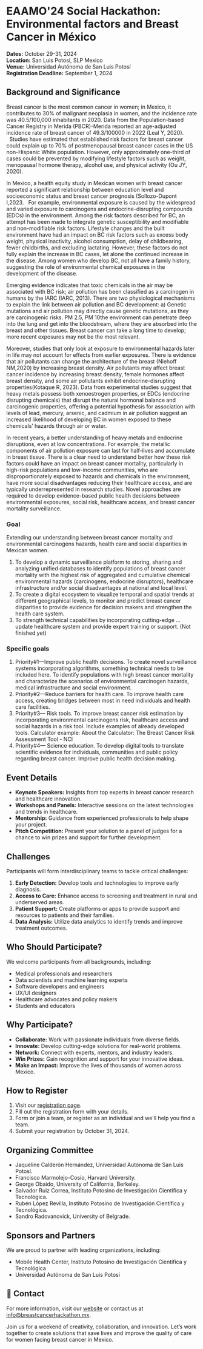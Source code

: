 # EAAMO'24 Social Hackathon: Environmental factors and Breast Cancer in México 

**Dates:** October 29-31, 2024  
**Location:** San Luis Potosí, SLP Mexico  
**Venue:** Universidad Autónoma de San Luis Potosí  
**Registration Deadline:** September 1, 2024

## Background and Significance

Breast cancer is the most common cancer in women; in Mexico, it contributes to 30% of malignant neoplasia in women, and the incidence rate was 40.5/100,000 inhabitants in 2020. Data from the Population-based Cancer Registry in Merida (PBCR)-Merida reported an age-adjusted incidence rate of breast cancer of 49.3/100000 in 2022 (Leal Y, 2020).   Studies have estimated that established risk factors for breast cancer could explain up to 70% of postmenopausal breast cancer cases in the US non-Hispanic White population. However, only approximately one-third of cases could be prevented by modifying lifestyle factors such as weight, menopausal hormone therapy, alcohol use, and physical activity (Ou JY, 2020).  

In Mexico, a health equity study in Mexican women with breast cancer reported a significant relationship between education level and socioeconomic status and breast cancer prognosis (Sollozo-Dupont I,2023.   For example, environmental exposure is caused by the widespread and varied exposure to carcinogens and endocrine-disrupting compounds (EDCs) in the environment. Among the risk factors described for BC, an attempt has been made to integrate genetic susceptibility and modifiable and non-modifiable risk factors. Lifestyle changes and the built environment have had an impact on BC risk factors such as excess body weight, physical inactivity, alcohol consumption, delay of childbearing, fewer childbirths, and excluding lactating. However, these factors do not fully explain the increase in BC cases, let alone the continued increase in the disease. Among women who develop BC, not all have a family history, suggesting the role of environmental chemical exposures in the development of the disease. 

Emerging evidence indicates that toxic chemicals in the air may be associated with BC risk; air pollution has been classified as a carcinogen in humans by the IARC (IARC, 2013). There are two physiological mechanisms to explain the link between air pollution and BC development: a) Genetic mutations and air pollution may directly cause genetic mutations, as they are carcinogenic risks. PM 2.5, PM 10the environment can penetrate deep into the lung and get into the bloodstream, where they are absorbed into the breast and other tissues. Breast cancer can take a long time to develop; more recent exposures may not be the most relevant.

Moreover, studies that only look at exposure to environmental hazards later in life may not account for effects from earlier exposures. There is evidence that air pollutants can change the architecture of the breast (Niehoff NM,2020) by increasing breast density. Air pollutants may affect breast cancer incidence by increasing breast density, female hormones affect breast density, and some air pollutants exhibit endocrine-disrupting properties(Kotaque R, 2023). Data from experimental studies suggest that heavy metals possess both xenoestrogen properties, or EDCs (endocrine disrupting chemicals) that disrupt the natural hormonal balance and carcinogenic properties, offering a potential hypothesis for association with levels of lead, mercury, arsenic, and cadmium in air pollution suggest an increased likelihood of developing BC in women exposed to these chemicals’ hazards through air or water. 

In recent years, a better understanding of heavy metals and endocrine disruptions, even at low concentrations. For example, the metallic components of air pollution exposure can last for half-lives and accumulate in breast tissue. There is a clear need to understand better how these risk factors could have an impact on breast cancer mortality, particularly in high-risk populations and low-income communities, who are disproportionately exposed to hazards and chemicals in the environment, have more social disadvantages reducing their healthcare access, and are typically underrepresented in research studies. Novel approaches are required to develop evidence-based public health decisions between environmental exposures, social risk, healthcare access, and breast cancer mortality surveillance. 

### Goal
Extending our understanding between breast cancer mortality and environmental carcinogens hazards, health care and social disparities in Mexican women. 

1.	To develop a dynamic surveillance platform to storing, sharing and analyzing unified databases to identify populations of breast cancer mortality with the highest risk of aggregated and cumulative chemical environmental hazards (carcinogens, endocrine disruptors), healthcare infrastructure  and/or social disadvantages at national and local level.
2.	To create a digital ecosystem to visualize temporal and spatial trends at different geographical levels, to monitor and predict breast cancer disparities to provide evidence for decision makers and strengthen the health care system. 
3.	To strength technical capabilities by incorporating cutting-edge …update healthcare system and provide expert training or support. (Not finished yet)

### Specific goals

1.	Priority#1—Improve public health decisions. To create novel surveillance systems incorporating algorithms, something technical needs to be included here. To identify populations with high breast cancer mortality and characterize the scenarios of environmental carcinogen hazards, medical infrastructure and social environment. 
2.	Priority#2—Reduce barriers for health care. To improve health care access, creating bridges between most in need individuals and health care facilities.  
3.	Priority#3— Risk tools. To improve breast cancer risk estimation by incorporating environmental carcinogens risk, healthcare access and social hazards in a risk tool. Include examples of already developed tools. Calculator example: About the Calculator: The Breast Cancer Risk Assessment Tool - NCI
4.	Priority#4— Science education. To develop digital tools to translate scientific evidence for individuals, communities and public policy regarding breast cancer.  Improve public health decision making. 




## Event Details

- **Keynote Speakers:** Insights from top experts in breast cancer research and healthcare innovation.
- **Workshops and Panels:** Interactive sessions on the latest technologies and trends in healthcare.
- **Mentorship:** Guidance from experienced professionals to help shape your project.
- **Pitch Competition:** Present your solution to a panel of judges for a chance to win prizes and support for further development.

## Challenges

Participants will form interdisciplinary teams to tackle critical challenges:

1. **Early Detection:** Develop tools and technologies to improve early diagnosis.
2. **Access to Care:** Enhance access to screening and treatment in rural and underserved areas.
3. **Patient Support:** Create platforms or apps to provide support and resources to patients and their families.
4. **Data Analysis:** Utilize data analytics to identify trends and improve treatment outcomes.

## Who Should Participate?

We welcome participants from all backgrounds, including:

- Medical professionals and researchers
- Data scientists and machine learning experts
- Software developers and engineers
- UX/UI designers
- Healthcare advocates and policy makers
- Students and educators

## Why Participate?

- **Collaborate:** Work with passionate individuals from diverse fields.
- **Innovate:** Develop cutting-edge solutions for real-world problems.
- **Network:** Connect with experts, mentors, and industry leaders.
- **Win Prizes:** Gain recognition and support for your innovative ideas.
- **Make an Impact:** Improve the lives of thousands of women across Mexico.

##  How to Register

1. Visit our [registration page](http://www.breastcancerhackathon.mx).
2. Fill out the registration form with your details.
3. Form or join a team, or register as an individual and we'll help you find a team.
4. Submit your registration by October 31, 2024.

## Organizing Committee


- Jaqueline Calderón Hernández, Universidad Autónoma de San Luis Potosí.
- Francisco Marmolejo-Cosío, Harvard University. 
- George Obaido, University of California, Berkeley.
- Salvador Ruiz Correa, Instituto Potosino de Investigación Científica y Tecnológica.
- Rubén López Revilla, Instituto Potosino de Investigación Científica y Tecnológica.
- Sandro Radovanovick, University of Belgrade.

## Sponsors and Partners

We are proud to partner with leading organizations, including:

- Mobile Health Center, Instituto Potosino de Investigación Científica y Tecnológica 
- Universidad Autónoma de San Luis Potosí

## 📧 Contact

For more information, visit our [website](http://www.breastcancerhackathon.mx) or contact us at [info@breastcancerhackathon.mx](mailto:info@breastcancerhackathon.mx).

Join us for a weekend of creativity, collaboration, and innovation. Let’s work together to create solutions that save lives and improve the quality of care for women facing breast cancer in Mexico.

